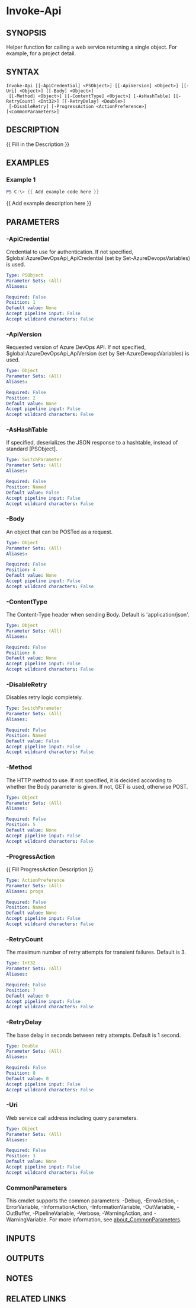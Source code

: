 ﻿---
external help file: AzureDevOpsApi-help.xml
Module Name: AzureDevOpsApi
online version:
schema: 2.0.0
---

# Invoke-Api

## SYNOPSIS
Helper function for calling a web service returning a single object.
For example, for a project detail.

## SYNTAX

```
Invoke-Api [[-ApiCredential] <PSObject>] [[-ApiVersion] <Object>] [[-Uri] <Object>] [[-Body] <Object>]
 [[-Method] <Object>] [[-ContentType] <Object>] [-AsHashTable] [[-RetryCount] <Int32>] [[-RetryDelay] <Double>]
 [-DisableRetry] [-ProgressAction <ActionPreference>] [<CommonParameters>]
```

## DESCRIPTION
{{ Fill in the Description }}

## EXAMPLES

### Example 1
```powershell
PS C:\> {{ Add example code here }}
```

{{ Add example description here }}

## PARAMETERS

### -ApiCredential
Credential to use for authentication.
If not specified,
$global:AzureDevOpsApi_ApiCredential (set by Set-AzureDevopsVariables) is used.

```yaml
Type: PSObject
Parameter Sets: (All)
Aliases:

Required: False
Position: 1
Default value: None
Accept pipeline input: False
Accept wildcard characters: False
```

### -ApiVersion
Requested version of Azure DevOps API.
If not specified, $global:AzureDevOpsApi_ApiVersion (set by Set-AzureDevopsVariables) is used.

```yaml
Type: Object
Parameter Sets: (All)
Aliases:

Required: False
Position: 2
Default value: None
Accept pipeline input: False
Accept wildcard characters: False
```

### -AsHashTable
If specified, deserializes the JSON response to a hashtable, instead of standard \[PSObject\].

```yaml
Type: SwitchParameter
Parameter Sets: (All)
Aliases:

Required: False
Position: Named
Default value: False
Accept pipeline input: False
Accept wildcard characters: False
```

### -Body
An object that can be POSTed as a request.

```yaml
Type: Object
Parameter Sets: (All)
Aliases:

Required: False
Position: 4
Default value: None
Accept pipeline input: False
Accept wildcard characters: False
```

### -ContentType
The Content-Type header when sending Body.
Default is 'application/json'.

```yaml
Type: Object
Parameter Sets: (All)
Aliases:

Required: False
Position: 6
Default value: None
Accept pipeline input: False
Accept wildcard characters: False
```

### -DisableRetry
Disables retry logic completely.

```yaml
Type: SwitchParameter
Parameter Sets: (All)
Aliases:

Required: False
Position: Named
Default value: False
Accept pipeline input: False
Accept wildcard characters: False
```

### -Method
The HTTP method to use.
If not specified, it is decided according to
whether the Body parameter is given.
If not, GET is used, otherwise POST.

```yaml
Type: Object
Parameter Sets: (All)
Aliases:

Required: False
Position: 5
Default value: None
Accept pipeline input: False
Accept wildcard characters: False
```

### -ProgressAction
{{ Fill ProgressAction Description }}

```yaml
Type: ActionPreference
Parameter Sets: (All)
Aliases: proga

Required: False
Position: Named
Default value: None
Accept pipeline input: False
Accept wildcard characters: False
```

### -RetryCount
The maximum number of retry attempts for transient failures. Default is 3.

```yaml
Type: Int32
Parameter Sets: (All)
Aliases:

Required: False
Position: 7
Default value: 0
Accept pipeline input: False
Accept wildcard characters: False
```

### -RetryDelay
The base delay in seconds between retry attempts. Default is 1 second.

```yaml
Type: Double
Parameter Sets: (All)
Aliases:

Required: False
Position: 8
Default value: 0
Accept pipeline input: False
Accept wildcard characters: False
```

### -Uri
Web service call address including query parameters.

```yaml
Type: Object
Parameter Sets: (All)
Aliases:

Required: False
Position: 3
Default value: None
Accept pipeline input: False
Accept wildcard characters: False
```

### CommonParameters
This cmdlet supports the common parameters: -Debug, -ErrorAction, -ErrorVariable, -InformationAction, -InformationVariable, -OutVariable, -OutBuffer, -PipelineVariable, -Verbose, -WarningAction, and -WarningVariable. For more information, see [about_CommonParameters](http://go.microsoft.com/fwlink/?LinkID=113216).

## INPUTS

## OUTPUTS

## NOTES

## RELATED LINKS
